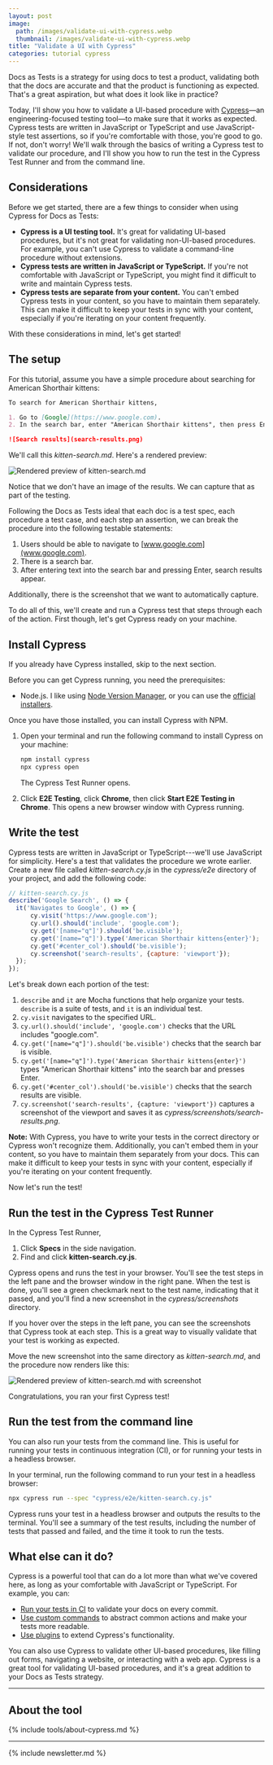 ```yaml
---
layout: post
image: 
  path: /images/validate-ui-with-cypress.webp
  thumbnail: /images/validate-ui-with-cypress.webp
title: "Validate a UI with Cypress"
categories: tutorial cypress
---
```


Docs as Tests is a strategy for using docs to test a product, validating both that the docs are accurate and that the product is functioning as expected. That's a great aspiration, but what does it look like in practice?

Today, I'll show you how to validate a UI-based procedure with [Cypress](https://cypress.io)—an engineering-focused testing tool—to make sure that it works as expected. Cypress tests are written in JavaScript or TypeScript and use JavaScript-style test assertions, so if you're comfortable with those, you're good to go. If not, don't worry! We'll walk through the basics of writing a Cypress test to validate our procedure, and I'll show you how to run the test in the Cypress Test Runner and from the command line.

## Considerations

Before we get started, there are a few things to consider when using Cypress for Docs as Tests:

* **Cypress is a UI testing tool.** It's great for validating UI-based procedures, but it's not great for validating non-UI-based procedures. For example, you can't use Cypress to validate a command-line procedure without extensions.
* **Cypress tests are written in JavaScript or TypeScript.** If you're not comfortable with JavaScript or TypeScript, you might find it difficult to write and maintain Cypress tests.
* **Cypress tests are separate from your content.** You can't embed Cypress tests in your content, so you have to maintain them separately. This can make it difficult to keep your tests in sync with your content, especially if you're iterating on your content frequently.

With these considerations in mind, let's get started!

## The setup

For this tutorial, assume you have a simple procedure about searching for American Shorthair kittens:

```markdown
To search for American Shorthair kittens,

1. Go to [Google](https://www.google.com).
2. In the search bar, enter "American Shorthair kittens", then press Enter.

![Search results](search-results.png)
```

We'll call this _kitten-search.md_. Here's a rendered preview:

![Rendered preview of kitten-search.md](/images/validate-ui-doc-detective-before.png)

Notice that we don't have an image of the results. We can capture that as part of the testing.

Following the Docs as Tests ideal that each doc is a test spec, each procedure a test case, and each step an assertion, we can break the procedure into the following testable statements:

1. Users should be able to navigate to [www.google.com](www.google.com).
2. There is a search bar.
3. After entering text into the search bar and pressing Enter, search results appear.

Additionally, there is the screenshot that we want to automatically capture.

To do all of this, we'll create and run a Cypress test that steps through each of the action. First though, let's get Cypress ready on your machine.

## Install Cypress

If you already have Cypress installed, skip to the next section.

Before you can get Cypress running, you need the prerequisites:

* Node.js. I like using [Node Version Manager](https://github.com/nvm-sh/nvm), or you can use the [official installers](https://nodejs.org/).

Once you have those installed, you can install Cypress with NPM.

1. Open your terminal and run the following command to install Cypress on your machine:

    ```bash
    npm install cypress
    npx cypress open
    ```

    The Cypress Test Runner opens.

1. Click **E2E Testing**, click **Chrome**, then click **Start E2E Testing in Chrome**. This opens a new browser window with Cypress running.

## Write the test

Cypress tests are written in JavaScript or TypeScript---we'll use JavaScript for simplicity. Here's a test that validates the procedure we wrote earlier. Create a new file called _kitten-search.cy.js_ in the _cypress/e2e_ directory of your project, and add the following code:

```javascript
// kitten-search.cy.js
describe('Google Search', () => {
  it('Navigates to Google', () => {
      cy.visit('https://www.google.com');
      cy.url().should('include', 'google.com');
      cy.get('[name="q"]').should('be.visible');
      cy.get('[name="q"]').type('American Shorthair kittens{enter}');
      cy.get('#center_col').should('be.visible');
      cy.screenshot('search-results', {capture: 'viewport'});
  });
});
```

Let's break down each portion of the test:

1. `describe` and `it` are Mocha functions that help organize your tests. `describe` is a suite of tests, and `it` is an individual test.
2. `cy.visit` navigates to the specified URL.
3. `cy.url().should('include', 'google.com')` checks that the URL includes "google.com".
4. `cy.get('[name="q"]').should('be.visible')` checks that the search bar is visible.
5. `cy.get('[name="q"]').type('American Shorthair kittens{enter}')` types "American Shorthair kittens" into the search bar and presses Enter.
6. `cy.get('#center_col').should('be.visible')` checks that the search results are visible.
7. `cy.screenshot('search-results', {capture: 'viewport'})` captures a screenshot of the viewport and saves it as _cypress/screenshots/search-results.png_.

**Note:** With Cypress, you have to write your tests in the correct directory or Cypress won't recognize them. Additionally, you can't embed them in your content, so you have to maintain them separately from your docs. This can make it difficult to keep your tests in sync with your content, especially if you're iterating on your content frequently.

Now let's run the test!

## Run the test in the Cypress Test Runner

In the Cypress Test Runner,

1. Click **Specs** in the side navigation.
2. Find and click **kitten-search.cy.js**.

Cypress opens and runs the test in your browser. You'll see the test steps in the left pane and the browser window in the right pane. When the test is done, you'll see a green checkmark next to the test name, indicating that it passed, and you'll find a new screenshot in the _cypress/screenshots_ directory.

If you hover over the steps in the left pane, you can see the screenshots that Cypress took at each step. This is a great way to visually validate that your test is working as expected.

Move the new screenshot into the same directory as _kitten-search.md_, and the procedure now renders like this:

![Rendered preview of kitten-search.md with screenshot](/images/validate-ui-doc-detective-after.png)

Congratulations, you ran your first Cypress test!

## Run the test from the command line

You can also run your tests from the command line. This is useful for running your tests in continuous integration (CI), or for running your tests in a headless browser.

In your terminal, run the following command to run your test in a headless browser:

```bash
npx cypress run --spec "cypress/e2e/kitten-search.cy.js"
```

Cypress runs your test in a headless browser and outputs the results to the terminal. You'll see a summary of the test results, including the number of tests that passed and failed, and the time it took to run the tests.

## What else can it do?

Cypress is a powerful tool that can do a lot more than what we've covered here, as long as your comfortable with JavaScript or TypeScript. For example, you can:

* [Run your tests in CI](https://docs.cypress.io/guides/guides/continuous-integration.html) to validate your docs on every commit.
* [Use custom commands](https://docs.cypress.io/api/cypress-api/custom-commands.html) to abstract common actions and make your tests more readable.
* [Use plugins](https://docs.cypress.io/plugins/index.html) to extend Cypress's functionality.

You can also use Cypress to validate other UI-based procedures, like filling out forms, navigating a website, or interacting with a web app. Cypress is a great tool for validating UI-based procedures, and it's a great addition to your Docs as Tests strategy.

---

## About the tool

{% include tools/about-cypress.md %}

---

{% include newsletter.md %}
